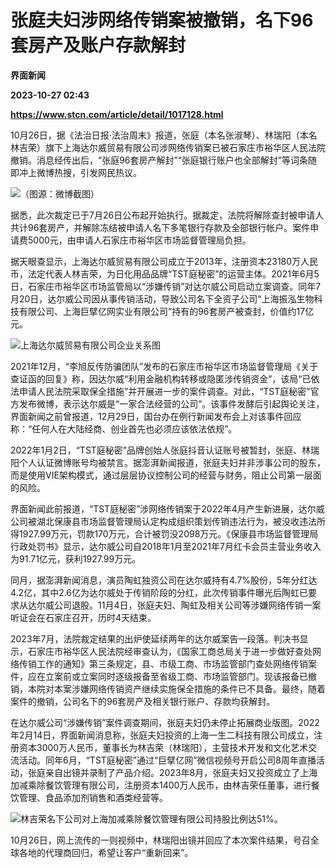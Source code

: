 # 张庭夫妇涉网络传销案被撤销，名下96套房产及账户存款解封
**界面新闻**

**2023-10-27 02:43**

**https://www.stcn.com/article/detail/1017128.html**

10月26日，据《法治日报·法治周末》报道，张庭（本名张淑琴）、林瑞阳（本名林吉荣）旗下上海达尔威贸易有限公司涉网络传销案已被石家庄市裕华区人民法院撤销。消息经传出后，“张庭96套房产解封”“张庭银行账户也全部解封”等词条随即冲上微博热搜，引发网民热议。

![](https://stcn-main.oss-cn-shenzhen.aliyuncs.com/upload/wechat/20231027/20231027102148_653b1ebc936ec.png)（图源：微博截图）

据悉，此次裁定已于7月26日公布起开始执行。据裁定，法院将解除查封被申请人共计96套房产，并解除冻结被申请人名下多笔银行存款及全部银行帐户。案件申请费5000元，由申请人石家庄市裕华区市场监督管理局负担。

据天眼查显示，上海达尔威贸易有限公司成立于2013年，注册资本23180万人民币，法定代表人林吉荣，为日化用品品牌“TST庭秘密”的运营主体。2021年6月5日，石家庄市裕华区市场监管局以“涉嫌传销”对达尔威公司启动立案调查。同年7月20日，达尔威公司因从事传销活动，导致公司名下全资子公司“上海振泓生物科技有限公司、上海巨擘亿网实业有限公司”持有的96套房产被查封，价值约17亿元。

![](https://stcn-main.oss-cn-shenzhen.aliyuncs.com/upload/wechat/20231027/20231027102148_653b1ebcd64ec.png)上海达尔威贸易有限公司企业关系图

2021年12月，“李旭反传防骗团队”发布的石家庄市裕华区市场监督管理局《关于查证函的回复》称，因达尔威“利用金融机构转移或隐匿涉传销资金”，该局“已依法申请人民法院采取保全措施”并开展进一步的案件调查。对此，“TST庭秘密”官方发布微博，表示达尔威是“一家合法经营的公司”。该事件发酵后引起舆论关注，界面新闻之前曾报道，12月29日，国台办在例行新闻发布会上对该事件回应称：“任何人在大陆经商、创业首先也必须应该依法依规”。

2022年1月2日，“TST庭秘密”品牌创始人张庭抖音认证账号被暂封，张庭、林瑞阳个人认证微博账号均被禁言。据澎湃新闻报道，张庭夫妇并非涉事公司的股东，而是使用VIE架构模式，通过层层协议控制公司的经营与财务，阻止公司第一层面的风险。

界面新闻此前报道，“TST庭秘密”涉网络传销案于2022年4月产生新进展，达尔威公司被湖北保康县市场监督管理局认定构成组织策划传销违法行为，被没收违法所得1927.99万元，罚款170万元，合计被罚没2098万元。《保康县市场监督管理局行政处罚书》显示，达尔威公司自2018年1月至2021年7月红卡会员主营业务收入为91.71亿元，获利1927.99万元。

同月，据澎湃新闻消息，演员陶虹独资公司在达尔威持有4.7%股份，5年分红达4.2亿，其中2.6亿为达尔威处于传销阶段的分红，此次传销事件曝光后陶虹已要求从达尔威公司退股。11月4日，张庭夫妇、陶虹及相关公司等涉嫌网络传销一案听证会在石家庄召开，历时4天结束。

2023年7月，法院裁定结果的出炉使延续两年的达尔威案告一段落。判决书显示，石家庄市裕华区人民法院经审查认为，《国家工商总局关于进一步做好查处网络传销工作的通知》第三条规定，县、市级工商、市场监管部门查处网络传销案件，应在立案前或立案同时逐级报备至省级工商、市场监管部门。现该报备已撤销，本院对本案涉嫌网络传销资产继续实施保全措施的条件已不具备。最终，随着案件的撤销，公司名下的96套房产及相关银行账户、存款均获解封。

在达尔威公司“涉嫌传销”案件调查期间，张庭夫妇仍未停止拓展商业版图。2022年2月14日，界面新闻消息称，张庭夫妇投资的上海一生二科技有限公司成立，注册资本3000万人民币，董事长为林吉荣（林瑞阳），主营技术开发和文化艺术交流活动。同年6月，“TST庭秘密”通过“巨擘亿网”微信视频号开启公司8周年直播活动，张庭亲自出镜并录制了产品介绍。2023年8月，张庭夫妇又投资成立了上海加减乘除餐饮管理有限公司，注册资本1400万人民币，由林吉荣任董事，进行餐饮管理、食品添加剂销售和酒类经营等。

![](https://stcn-main.oss-cn-shenzhen.aliyuncs.com/upload/wechat/20231027/20231027102149_653b1ebdaf740.png)林吉荣名下公司对上海加减乘除餐饮管理有限公司持股比例达51%。

10月26日，网上流传的一则视频中，林瑞阳出镜并回应了本次案件结果，号召全球各地的代理商回归，希望让客户“重新回来”。